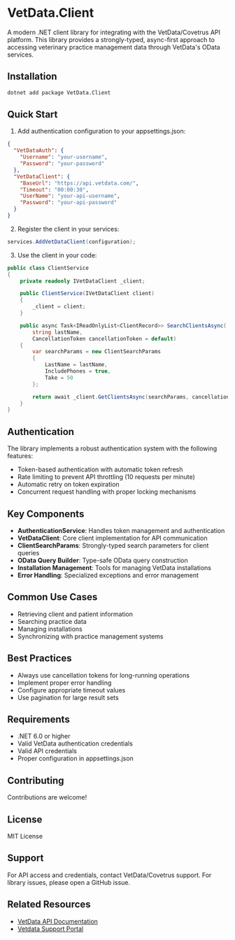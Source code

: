 # VetData.Client

A modern .NET client library for integrating with the VetData/Covetrus API platform. This library provides a strongly-typed, async-first approach to accessing veterinary practice management data through VetData's OData services.

## Installation

```bash
dotnet add package VetData.Client
```

## Quick Start

1. Add authentication configuration to your appsettings.json:
```json
{
  "VetDataAuth": {
    "Username": "your-username",
    "Password": "your-password"
  },
  "VetDataClient": {
    "BaseUrl": "https://api.vetdata.com/",
    "Timeout": "00:00:30",
    "UserName": "your-api-username",
    "Password": "your-api-password"
  }
}
```

2. Register the client in your services:
```csharp
services.AddVetDataClient(configuration);
```

3. Use the client in your code:
```csharp
public class ClientService
{
    private readonly IVetDataClient _client;

    public ClientService(IVetDataClient client)
    {
        _client = client;
    }

    public async Task<IReadOnlyList<ClientRecord>> SearchClientsAsync(
        string lastName,
        CancellationToken cancellationToken = default)
    {
        var searchParams = new ClientSearchParams
        {
            LastName = lastName,
            IncludePhones = true,
            Take = 50
        };

        return await _client.GetClientsAsync(searchParams, cancellationToken);
    }
}
```

## Authentication

The library implements a robust authentication system with the following features:

- Token-based authentication with automatic token refresh
- Rate limiting to prevent API throttling (10 requests per minute)
- Automatic retry on token expiration
- Concurrent request handling with proper locking mechanisms

## Key Components

- **AuthenticationService**: Handles token management and authentication
- **VetDataClient**: Core client implementation for API communication
- **ClientSearchParams**: Strongly-typed search parameters for client queries
- **OData Query Builder**: Type-safe OData query construction
- **Installation Management**: Tools for managing VetData installations
- **Error Handling**: Specialized exceptions and error management

## Common Use Cases

- Retrieving client and patient information
- Searching practice data
- Managing installations
- Synchronizing with practice management systems

## Best Practices

- Always use cancellation tokens for long-running operations
- Implement proper error handling
- Configure appropriate timeout values
- Use pagination for large result sets

## Requirements

- .NET 6.0 or higher
- Valid VetData authentication credentials
- Valid API credentials
- Proper configuration in appsettings.json

## Contributing

Contributions are welcome!

## License

MIT License

## Support

For API access and credentials, contact VetData/Covetrus support.
For library issues, please open a GitHub issue.

## Related Resources

- [VetData API Documentation](https://vetdata.freshdesk.com/support/solutions/articles/8000060016-c-sample-code)
- [Vetdata Support Portal](https://vetdata.freshdesk.com/support/home)